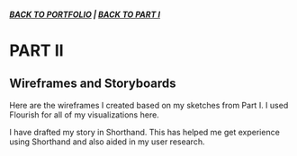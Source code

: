 ##### [**BACK TO PORTFOLIO**](/portfoliopage_main.md) | [**BACK TO PART I**](/final_project_GarrettM.md)


# PART II

## Wireframes and Storyboards

Here are the wireframes I created based on my sketches from Part I. I used Flourish for all of my visualizations here. 

<div class="flourish-embed flourish-chart" data-src="visualisation/5490978"><script src="https://public.flourish.studio/resources/embed.js"></script></div>

<div class="flourish-embed flourish-parliament" data-src="visualisation/5473114"><script src="https://public.flourish.studio/resources/embed.js"></script></div>

<div class="flourish-embed flourish-chart" data-src="visualisation/5480533"><script src="https://public.flourish.studio/resources/embed.js"></script></div>

<div class="flourish-embed flourish-chart" data-src="visualisation/5492722"><script src="https://public.flourish.studio/resources/embed.js"></script></div>

<div class="flourish-embed flourish-chart" data-src="visualisation/5492226"><script src="https://public.flourish.studio/resources/embed.js"></script></div>

<div class="flourish-embed flourish-chart" data-src="visualisation/5492988"><script src="https://public.flourish.studio/resources/embed.js"></script></div>

I have drafted my story in Shorthand. This has helped me get experience using Shorthand and also aided in my user research.
